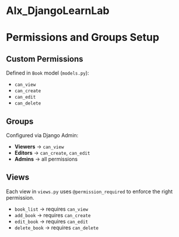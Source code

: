 # Alx_DjangoLearnLab

# Permissions and Groups Setup

## Custom Permissions
Defined in `Book` model (`models.py`):
- `can_view`
- `can_create`
- `can_edit`
- `can_delete`

## Groups
Configured via Django Admin:
- **Viewers** → `can_view`
- **Editors** → `can_create`, `can_edit`
- **Admins** → all permissions

## Views
Each view in `views.py` uses `@permission_required` to enforce the right permission.
- `book_list` → requires `can_view`
- `add_book` → requires `can_create`
- `edit_book` → requires `can_edit`
- `delete_book` → requires `can_delete`
